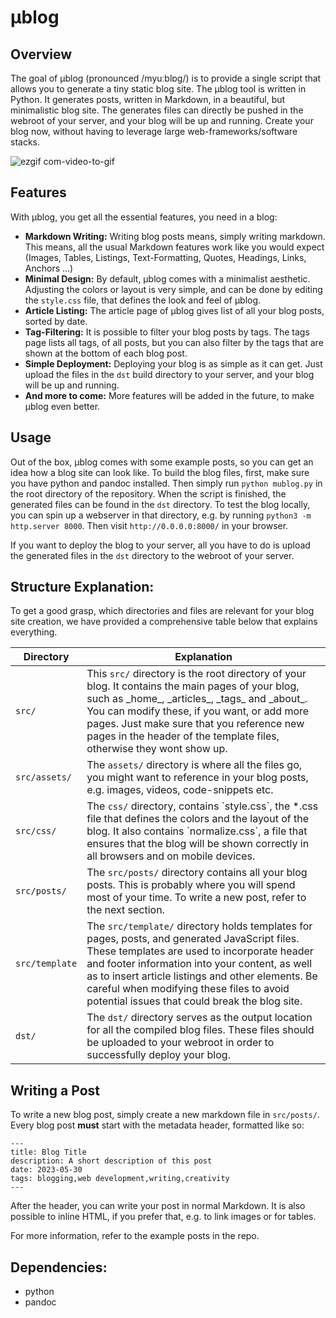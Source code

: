 # μblog

## Overview

The goal of μblog (pronounced /myuːblɒɡ/) is to provide a single script that allows you to generate a tiny static blog site.
The μblog tool is written in Python. It generates posts, written in Markdown, in a beautiful, but minimalistic blog site.
The generates files can directly be pushed in the webroot of your server, and your blog will be up and running.
Create your blog now, without having to leverage large web-frameworks/software stacks.

![ezgif com-video-to-gif](https://github.com/766F6964/mublog/assets/34845270/01b27f1d-7ee8-4a66-bb93-4a329fe4695d)

## Features

With μblog, you get all the essential features, you need in a blog:

- **Markdown Writing:** Writing blog posts means, simply writing markdown. This means, all the usual Markdown features
work like you would expect (Images, Tables, Listings, Text-Formatting, Quotes, Headings, Links, Anchors ...)
- **Minimal Design:** By default, μblog comes with a minimalist aesthetic. Adjusting the colors or layout is very simple, 
and can be done by editing the `style.css` file, that defines the look and feel of μblog.
- **Article Listing:** The article page of μblog gives list of all your blog posts, sorted by date.
- **Tag-Filtering:** It is possible to filter your blog posts by tags. The tags page lists all tags, of all posts,
but you can also filter by the tags that are shown at the bottom of each blog post.
- **Simple Deployment:** Deploying your blog is as simple as it can get. Just upload the files in the `dst` build directory
to your server, and your blog will be up and running.
- **And more to come:** More features will be added in the future, to make μblog even better.

## Usage

Out of the box, μblog comes with some example posts, so you can get an idea how a blog site can look like.
To build the blog files, first, make sure you have python and pandoc installed. Then simply run `python mublog.py` in 
the root directory of the repository. When the script is finished, the generated files
can be found in the `dst` directory. To test the blog locally, you can spin up a webserver in that directory, 
e.g. by running `python3 -m http.server 8000`. Then visit `http://0.0.0.0:8000/` in your browser.

If you want to deploy the blog to your server, all you have to do is upload the generated files in the `dst` directory
to the webroot of your server.

## Structure Explanation:

To get a good grasp, which directories and files are relevant for your blog site creation, we have provided a 
comprehensive table below that explains everything.

<table>
    <thead>
        <tr>
            <th>Directory</th>
            <th>Explanation</th>
        </tr>
    </thead>
    <tbody>
        <tr>
            <td><code>src/</code></td>
            <td>
                This <code>src/</code> directory is the root directory of your blog.
                It contains the main pages of your blog, such as _home_, _articles_, _tags_ and _about_.
                You can modify these, if you want, or add more pages.
                Just make sure that you reference new pages in the header of the template files, otherwise they wont
                show up.
            </td>
        </tr>
        <tr>
            <td><code>src/assets/</code></td>
            <td>The <code>assets/</code> directory is where all the files go, you might want to reference in your blog
                posts,
                e.g. images, videos, code-snippets etc.
            </td>
        </tr>
        <tr>
            <td><code>src/css/</code></td>
            <td>
                The <code>css/</code> directory, contains `style.css`, the *.css file that defines the colors and the
                layout of the blog.
                It also contains `normalize.css`, a file that ensures that the blog will be shown correctly in all
                browsers and on mobile devices.
            </td>
        </tr>
        <tr>
            <td><code>src/posts/</code></td>
            <td>
                The <code>src/posts/</code> directory contains all your blog posts.
                This is probably where you will spend most of your time.
                To write a new post, refer to the next section.
            </td>
        </tr>
        <tr>
            <td><code>src/template</code></td>
            <td>
                The <code>src/template/</code> directory holds templates for pages, posts, and generated JavaScript
                files.
                These templates are used to incorporate header and footer information into your content, as well as to
                insert article listings and other elements.
                Be careful when modifying these files to avoid potential issues that could break the blog site.
            </td>
        </tr>
        <tr>
            <td><code>dst/</code></td>
            <td>The <code>dst/</code> directory serves as the output location for all the compiled blog files.
                These files should be uploaded to your webroot in order to successfully deploy your blog.</td>
        </tr>
    </tbody>
</table>

## Writing a Post

To write a new blog post, simply create a new markdown file in `src/posts/`.
Every blog post **must** start with the metadata header, formatted like so:
```
---
title: Blog Title
description: A short description of this post
date: 2023-05-30
tags: blogging,web development,writing,creativity 
---
```

After the header, you can write your post in normal Markdown.
It is also possible to inline HTML, if you prefer that, e.g. to link images or for tables.

For more information, refer to the example posts in the repo.

## Dependencies:

- python
- pandoc
